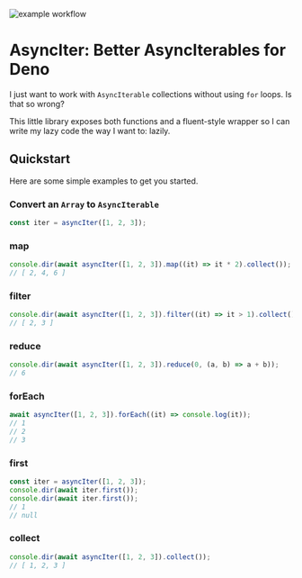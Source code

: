 ![example workflow](https://github.com/j50n/deno-asynciter/actions/workflows/deno.yml/badge.svg?branch=main)

# AsyncIter: Better AsyncIterables for Deno

I just want to work with `AsyncIterable` collections without using `for` loops.
Is that so wrong?

This little library exposes both functions and a fluent-style wrapper so I can
write my lazy code the way I want to: lazily.

## Quickstart

Here are some simple examples to get you started.

### Convert an `Array` to `AsyncIterable`

```typescript
const iter = asyncIter([1, 2, 3]);
```

### map

```typescript
console.dir(await asyncIter([1, 2, 3]).map((it) => it * 2).collect());
// [ 2, 4, 6 ]
```

### filter

```typescript
console.dir(await asyncIter([1, 2, 3]).filter((it) => it > 1).collect());
// [ 2, 3 ]
```

### reduce

```typescript
console.dir(await asyncIter([1, 2, 3]).reduce(0, (a, b) => a + b));
// 6
```

### forEach

```typescript
await asyncIter([1, 2, 3]).forEach((it) => console.log(it));
// 1
// 2
// 3
```

### first

```typescript
const iter = asyncIter([1, 2, 3]);
console.dir(await iter.first());
console.dir(await iter.first());
// 1
// null
```

### collect

```typescript
console.dir(await asyncIter([1, 2, 3]).collect());
// [ 1, 2, 3 ]
```
